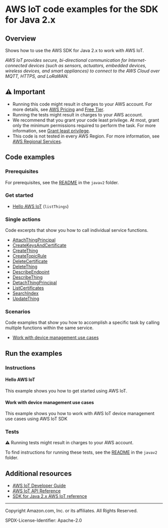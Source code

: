 # AWS IoT code examples for the SDK for Java 2.x

## Overview

Shows how to use the AWS SDK for Java 2.x to work with AWS IoT.

<!--custom.overview.start-->
<!--custom.overview.end-->

_AWS IoT provides secure, bi-directional communication for Internet-connected devices (such as sensors, actuators, embedded devices, wireless devices, and smart appliances) to connect to the AWS Cloud over MQTT, HTTPS, and LoRaWAN._

## ⚠ Important

* Running this code might result in charges to your AWS account. For more details, see [AWS Pricing](https://aws.amazon.com/pricing/) and [Free Tier](https://aws.amazon.com/free/).
* Running the tests might result in charges to your AWS account.
* We recommend that you grant your code least privilege. At most, grant only the minimum permissions required to perform the task. For more information, see [Grant least privilege](https://docs.aws.amazon.com/IAM/latest/UserGuide/best-practices.html#grant-least-privilege).
* This code is not tested in every AWS Region. For more information, see [AWS Regional Services](https://aws.amazon.com/about-aws/global-infrastructure/regional-product-services).

<!--custom.important.start-->
<!--custom.important.end-->

## Code examples

### Prerequisites

For prerequisites, see the [README](../../README.md#Prerequisites) in the `javav2` folder.


<!--custom.prerequisites.start-->
<!--custom.prerequisites.end-->

### Get started

- [Hello AWS IoT](src/main/java/com/example/iot/HelloIoT.java#L6) (`listThings`)


### Single actions

Code excerpts that show you how to call individual service functions.

- [AttachThingPrincipal](src/main/java/com/example/iot/scenario/IotActions.java#L193)
- [CreateKeysAndCertificate](src/main/java/com/example/iot/scenario/IotActions.java#L121)
- [CreateThing](src/main/java/com/example/iot/scenario/IotActions.java#L160)
- [CreateTopicRule](src/main/java/com/example/iot/scenario/IotActions.java#L443)
- [DeleteCertificate](src/main/java/com/example/iot/scenario/IotActions.java#L642)
- [DeleteThing](src/main/java/com/example/iot/scenario/IotActions.java#L644)
- [DescribeEndpoint](src/main/java/com/example/iot/scenario/IotActions.java#L310)
- [DescribeThing](src/main/java/com/example/iot/scenario/IotActions.java#L234)
- [DetachThingPrincipal](src/main/java/com/example/iot/scenario/IotActions.java#L576)
- [ListCertificates](src/main/java/com/example/iot/scenario/IotActions.java#L372)
- [SearchIndex](src/main/java/com/example/iot/scenario/IotActions.java#L535)
- [UpdateThing](None)

### Scenarios

Code examples that show you how to accomplish a specific task by calling multiple
functions within the same service.

- [Work with device management use cases](src/main/java/com/example/iot/scenario/IotScenario.java)


<!--custom.examples.start-->
<!--custom.examples.end-->

## Run the examples

### Instructions


<!--custom.instructions.start-->
<!--custom.instructions.end-->

#### Hello AWS IoT

This example shows you how to get started using AWS IoT.



#### Work with device management use cases

This example shows you how to work with AWS IoT device management use cases using AWS IoT SDK


<!--custom.scenario_prereqs.iot_Scenario.start-->
<!--custom.scenario_prereqs.iot_Scenario.end-->


<!--custom.scenarios.iot_Scenario.start-->
<!--custom.scenarios.iot_Scenario.end-->

### Tests

⚠ Running tests might result in charges to your AWS account.


To find instructions for running these tests, see the [README](../../README.md#Tests)
in the `javav2` folder.



<!--custom.tests.start-->
<!--custom.tests.end-->

## Additional resources

- [AWS IoT Developer Guide](https://docs.aws.amazon.com/iot/latest/developerguide/what-is-aws-iot.html)
- [AWS IoT API Reference](https://docs.aws.amazon.com/iot/latest/apireference/Welcome.html)
- [SDK for Java 2.x AWS IoT reference](https://sdk.amazonaws.com/java/api/latest/software/amazon/awssdk/services/iot/package-summary.html)

<!--custom.resources.start-->
<!--custom.resources.end-->

---

Copyright Amazon.com, Inc. or its affiliates. All Rights Reserved.

SPDX-License-Identifier: Apache-2.0
